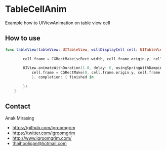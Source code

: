# TableCellAnim
Example how to UIViewAnimation on table view cell

## How to use
```swift
func tableView(tableView: UITableView, willDisplayCell cell: UITableViewCell, forRowAtIndexPath indexPath: NSIndexPath) {
        
        cell.frame = CGRectMake(scRect.width, cell.frame.origin.y, cell.frame.size.width, cell.frame.size.height)
        
        UIView.animateWithDuration(1.0, delay: 0, usingSpringWithDamping: 0.4, initialSpringVelocity: 0.6, options: UIViewAnimationOptions.CurveEaseIn, animations: {
            cell.frame = CGRectMake(0, cell.frame.origin.y, cell.frame.size.width, cell.frame.size.height)
            }, completion: { finished in
        
        })
    }
```

## Contact

Anak Mirasing

- https://github.com/igroomgrim
- https://twitter.com/igroomgrim
- http://www.igroomgrim.com/
- thaihooligan@hotmail.com
